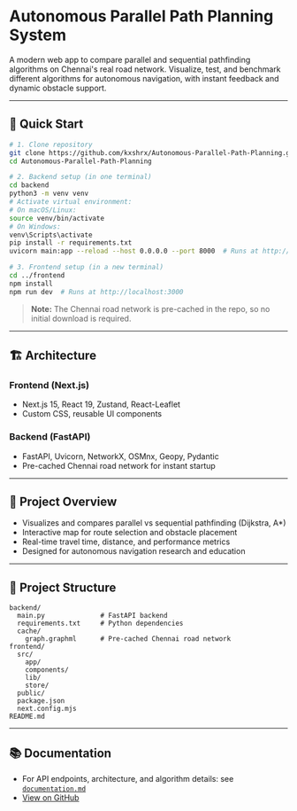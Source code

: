 # Autonomous Parallel Path Planning System

A modern web app to compare parallel and sequential pathfinding algorithms on Chennai's real road network. Visualize, test, and benchmark different algorithms for autonomous navigation, with instant feedback and dynamic obstacle support.

---

## 🚀 Quick Start

```bash
# 1. Clone repository
git clone https://github.com/kxshrx/Autonomous-Parallel-Path-Planning.git
cd Autonomous-Parallel-Path-Planning

# 2. Backend setup (in one terminal)
cd backend
python3 -m venv venv
# Activate virtual environment:
# On macOS/Linux:
source venv/bin/activate
# On Windows:
venv\Scripts\activate
pip install -r requirements.txt
uvicorn main:app --reload --host 0.0.0.0 --port 8000  # Runs at http://localhost:8000

# 3. Frontend setup (in a new terminal)
cd ../frontend
npm install
npm run dev  # Runs at http://localhost:3000
```

> **Note:** The Chennai road network is pre-cached in the repo, so no initial download is required.

---

## 🏗️ Architecture

### Frontend (Next.js)
- Next.js 15, React 19, Zustand, React-Leaflet
- Custom CSS, reusable UI components

### Backend (FastAPI)
- FastAPI, Uvicorn, NetworkX, OSMnx, Geopy, Pydantic
- Pre-cached Chennai road network for instant startup

---

## 📖 Project Overview
- Visualizes and compares parallel vs sequential pathfinding (Dijkstra, A*)
- Interactive map for route selection and obstacle placement
- Real-time travel time, distance, and performance metrics
- Designed for autonomous navigation research and education

---

## 📁 Project Structure
```
backend/
  main.py              # FastAPI backend
  requirements.txt     # Python dependencies
  cache/
    graph.graphml      # Pre-cached Chennai road network
frontend/
  src/
    app/
    components/
    lib/
    store/
  public/
  package.json
  next.config.mjs
README.md
```

---

## 📚 Documentation
- For API endpoints, architecture, and algorithm details: see [`documentation.md`](documentation.md)
- [View on GitHub](https://github.com/kxshrx/Autonomous-Parallel-Path-Planning)

